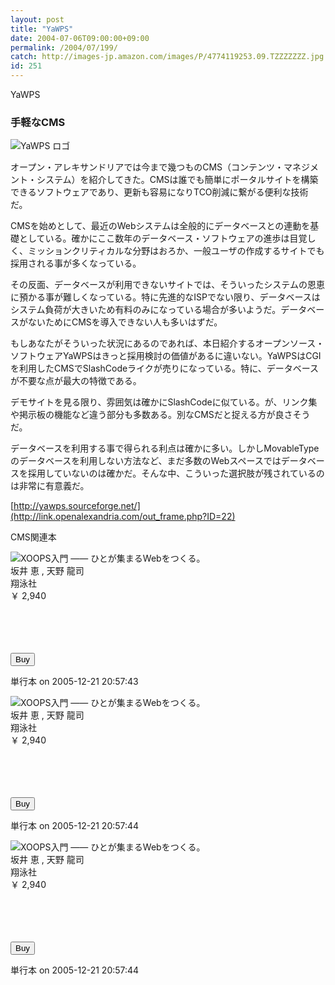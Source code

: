 ```yaml
---
layout: post
title: "YaWPS"
date: 2004-07-06T09:00:00+09:00
permalink: /2004/07/199/
catch: http://images-jp.amazon.com/images/P/4774119253.09.TZZZZZZZ.jpg
id: 251
---
```

YaWPS  
<!--more-->

### 手軽なCMS
  

![YaWPS ロゴ](https://image.moongift.jp/intro/20040704-yawps.gif "YaWPS ロゴ")

  

オープン・アレキサンドリアでは今まで幾つものCMS（コンテンツ・マネジメント・システム）を紹介してきた。CMSは誰でも簡単にポータルサイトを構築できるソフトウェアであり、更新も容易になりTCO削減に繋がる便利な技術だ。

  

CMSを始めとして、最近のWebシステムは全般的にデータベースとの連動を基礎としている。確かにここ数年のデータベース・ソフトウェアの進歩は目覚しく、ミッションクリティカルな分野はおろか、一般ユーザの作成するサイトでも採用される事が多くなっている。

  

その反面、データベースが利用できないサイトでは、そういったシステムの恩恵に預かる事が難しくなっている。特に先進的なISPでない限り、データベースはシステム負荷が大きいため有料のみになっている場合が多いようだ。データベースがないためにCMSを導入できない人も多いはずだ。

  

もしあなたがそういった状況にあるのであれば、本日紹介するオープンソース・ソフトウェアYaWPSはきっと採用検討の価値があるに違いない。YaWPSはCGIを利用したCMSでSlashCodeライクが売りになっている。特に、データベースが不要な点が最大の特徴である。

  

デモサイトを見る限り、雰囲気は確かにSlashCodeに似ている。が、リンク集や掲示板の機能など違う部分も多数ある。別なCMSだと捉える方が良さそうだ。

  

データベースを利用する事で得られる利点は確かに多い。しかしMovableTypeのデータベースを利用しない方法など、まだ多数のWebスペースではデータベースを採用していないのは確かだ。そんな中、こういった選択肢が残されているのは非常に有意義だ。

  

[http://yawps.sourceforge.net/](http://link.openalexandria.com/out_frame.php?ID=22)

  

  

CMS関連本
  
[![](http://images-jp.amazon.com/images/P/4798106186.09.TZZZZZZZ.jpg)](http://www.amazon.co.jp/exec/obidos/ASIN/4798106186/moongift-22)XOOPS入門 ―― ひとが集まるWebをつくる。  
坂井 恵 , 天野 龍司  
翔泳社  
￥ 2,940  
  
<form method="POST" action="http://www.amazon.co.jp/o/dt/assoc/handle-buy-box=4798106186" target="_blank">
<br><input type="hidden" name="asin.4798106186" value="1"><br><input type="hidden" name="tag-value" value="moongift-22"><br><input type="hidden" name="tag_value" value="moongift-22"><br><input type="submit" name="submit.add-to-cart" value="Buy"><br>
</form>単行本  
on 2005-12-21 20:57:43  
  
  
[![](http://images-jp.amazon.com/images/P/4774119253.09.TZZZZZZZ.jpg)](http://www.amazon.co.jp/exec/obidos/ASIN/4774119253/moongift-22)XOOPS入門 ―― ひとが集まるWebをつくる。  
坂井 恵 , 天野 龍司  
翔泳社  
￥ 2,940  
  
<form method="POST" action="http://www.amazon.co.jp/o/dt/assoc/handle-buy-box=4774119253" target="_blank">
<br><input type="hidden" name="asin.4774119253" value="1"><br><input type="hidden" name="tag-value" value="moongift-22"><br><input type="hidden" name="tag_value" value="moongift-22"><br><input type="submit" name="submit.add-to-cart" value="Buy"><br>
</form>単行本  
on 2005-12-21 20:57:44  
  
  
[![](http://images-jp.amazon.com/images/G/09/x-locale/detail/thumb-no-image.gif)](http://www.amazon.co.jp/exec/obidos/ASIN/4883993027/moongift-22)XOOPS入門 ―― ひとが集まるWebをつくる。  
坂井 恵 , 天野 龍司  
翔泳社  
￥ 2,940  
  
<form method="POST" action="http://www.amazon.co.jp/o/dt/assoc/handle-buy-box=4883993027" target="_blank">
<br><input type="hidden" name="asin.4883993027" value="1"><br><input type="hidden" name="tag-value" value="moongift-22"><br><input type="hidden" name="tag_value" value="moongift-22"><br><input type="submit" name="submit.add-to-cart" value="Buy"><br>
</form>単行本  
on 2005-12-21 20:57:44  
  
  

